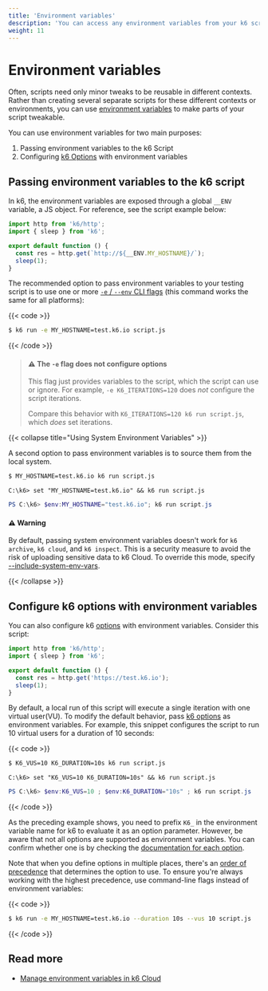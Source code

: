 ```yaml
---
title: 'Environment variables'
description: 'You can access any environment variables from your k6 script code and use this to supply your VUs with configuration information.'
weight: 11
---
```


# Environment variables

Often, scripts need only minor tweaks to be reusable in different contexts.
Rather than creating several separate scripts for these different contexts or environments, you can use [environment variables](https://grafana.com/docs/k6/<K6_VERSION>/misc/glossary#environment-variables) to make parts of your script tweakable.

You can use environment variables for two main purposes:

1. Passing environment variables to the k6 Script
2. Configuring [k6 Options](https://grafana.com/docs/k6/<K6_VERSION>/using-k6/k6-options/how-to) with environment variables

## Passing environment variables to the k6 script

In k6, the environment variables are exposed through a global `__ENV` variable, a JS object.
For reference, see the script example below:

```javascript
import http from 'k6/http';
import { sleep } from 'k6';

export default function () {
  const res = http.get(`http://${__ENV.MY_HOSTNAME}/`);
  sleep(1);
}
```

The recommended option to pass environment variables to your testing script is to use one or more [`-e` / `--env` CLI flags](https://grafana.com/docs/k6/<K6_VERSION>/using-k6/k6-options/reference#supply-environment-variables)
(this command works the same for all platforms):

{{< code >}}

```bash
$ k6 run -e MY_HOSTNAME=test.k6.io script.js
```

{{< /code >}}

> #### ⚠ The `-e` flag does not configure options
>
> This flag just provides variables to the script, which the script can use or ignore.
> For example, `-e K6_ITERATIONS=120` does _not_ configure the script iterations.
>
> Compare this behavior with `K6_ITERATIONS=120 k6 run script.js`, which _does_ set iterations.

{{< collapse title="Using System Environment Variables" >}}

A second option to pass environment variables is to source them from the local system.

```bash
$ MY_HOSTNAME=test.k6.io k6 run script.js
```

```windows
C:\k6> set "MY_HOSTNAME=test.k6.io" && k6 run script.js
```

```powershell
PS C:\k6> $env:MY_HOSTNAME="test.k6.io"; k6 run script.js
```

#### ⚠️ Warning

By default, passing system environment variables doesn't work for `k6 archive`, `k6 cloud`, and `k6 inspect`.
This is a security measure to avoid the risk of uploading sensitive data to k6 Cloud.
To override this mode, specify [--include-system-env-vars](https://grafana.com/docs/k6/<K6_VERSION>/using-k6/k6-options/reference#include-system-env-vars).

{{< /collapse >}}

## Configure k6 options with environment variables

You can also configure k6 [options](https://grafana.com/docs/k6/<K6_VERSION>/using-k6/k6-options/how-to) with environment variables.
Consider this script:

```javascript
import http from 'k6/http';
import { sleep } from 'k6';

export default function () {
  const res = http.get('https://test.k6.io');
  sleep(1);
}
```

By default, a local run of this script will execute a single iteration with one virtual user(VU).
To modify the default behavior, pass [k6 options](https://grafana.com/docs/k6/<K6_VERSION>/using-k6/k6-options/how-to) as environment variables.
For example, this snippet configures the script to run 10 virtual users for a duration of 10 seconds:

{{< code >}}

```bash
$ K6_VUS=10 K6_DURATION=10s k6 run script.js
```

```windows
C:\k6> set "K6_VUS=10 K6_DURATION=10s" && k6 run script.js
```

```powershell
PS C:\k6> $env:K6_VUS=10 ; $env:K6_DURATION="10s" ; k6 run script.js
```

{{< /code >}}

As the preceding example shows, you need to prefix `K6_` in the environment variable name for k6 to evaluate it as an option parameter.
However, be aware that not all options are supported as environment variables.
You can confirm whether one is by checking the [documentation for each option](https://grafana.com/docs/k6/<K6_VERSION>/using-k6/k6-options/reference).

Note that when you define options in multiple places, there's an [order of precedence](https://grafana.com/docs/k6/<K6_VERSION>/using-k6/k6-options/how-to) that determines the option to use.
To ensure you're always working with the highest precedence, use command-line flags instead of environment variables:

{{< code >}}

```bash
$ k6 run -e MY_HOSTNAME=test.k6.io --duration 10s --vus 10 script.js
```

{{< /code >}}

## Read more

- [Manage environment variables in k6 Cloud](https://grafana.com/docs/grafana-cloud/testing/k6/author-run/cloud-scripting-extras/cloud-environment-variables/)

